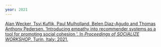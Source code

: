 ```yaml
---
year: 2021
---
```

[Alan Wecker, Tsvi Kuflik, Paul Mulholland, Belen Diaz-Agudo and Thomas Anthony Pedersen. ‘Introducing empathy into recommender systems as a tool for promoting social cohesion ’. In *Proceedings of SOCIALIZE WORKSHOP*. Turin, Italy: 2021.](https://zenodo.org/record/4709500#.YMDTWvkzY5s)
